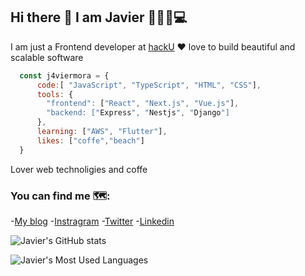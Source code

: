 ## Hi there 👋 I am Javier 👨🏽‍💻💻 

I am just a Frontend developer at [hackU](https://hacku.com)
❤️ love to build beautiful and scalable software

```js
  const j4viermora = {
      code:[ "JavaScript", "TypeScript", "HTML", "CSS"],
      tools: {
        "frontend": ["React", "Next.js", "Vue.js"],
        "backend: ["Express", "Nestjs", "Django"]
      },
      learning: ["AWS", "Flutter"],
      likes: ["coffe","beach"]
  }
```

Lover web technoligies and coffe

### You can find me 🗺️:
-[My blog](https://j4viermora.hobbylayer.com/blog)
-[Instragram](https://instagram.com/j4viermora)
-[Twitter](https://twitter.com/j4viermora)
-[Linkedin](https://www.linkedin.com/in/j4viermora)


![Javier's GitHub stats](https://github-readme-stats.vercel.app/api?username=j4viermora&count_private=true&theme=nord&show_icons=true)

![Javier's Most Used Languages](https://github-readme-stats.vercel.app/api/top-langs/?username=j4viermora&theme=nord&layout=compact&hide=HTML)

